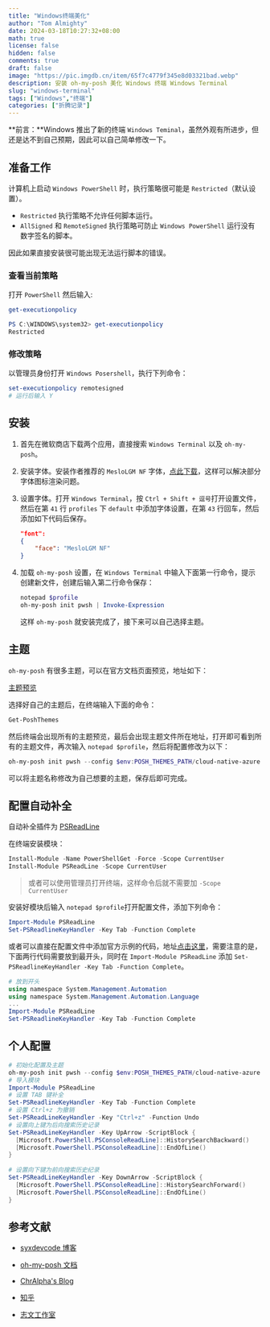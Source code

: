 ```yaml
---
title: "Windows终端美化"
author: "Tom Almighty"
date: 2024-03-18T10:27:32+08:00
math: true
license: false
hidden: false
comments: true
draft: false
image: "https://pic.imgdb.cn/item/65f7c4779f345e8d03321bad.webp"
description: 安装 oh-my-posh 美化 Windows 终端 Windows Terminal
slug: "windows-terminal"
tags: ["Windows","终端"]
categories: ["折腾记录"]
---
```


**前言：**Windows 推出了新的终端 `Windows Teminal`，虽然外观有所进步，但还是达不到自己预期，因此可以自己简单修改一下。

## 准备工作

计算机上启动 `Windows PowerShell` 时，执行策略很可能是 `Restricted`（默认设置）。

- `Restricted` 执行策略不允许任何脚本运行。 
- `AllSigned` 和 `RemoteSigned` 执行策略可防止 `Windows PowerShell` 运行没有数字签名的脚本。

因此如果直接安装很可能出现无法运行脚本的错误。

### 查看当前策略

打开 `PowerShell` 然后输入:

```powershell
get-executionpolicy

PS C:\WINDOWS\system32> get-executionpolicy
Restricted
```

### 修改策略

以管理员身份打开 `Windows Posershell`，执行下列命令：

```powershell
set-executionpolicy remotesigned
# 运行后输入 Y
```



## 安装

1. 首先在微软商店下载两个应用，直接搜索 `Windows Terminal` 以及 `oh-my-posh`。

2. 安装字体。安装作者推荐的 `MesloLGM NF` 字体，[点此下载](https://github.com/ryanoasis/nerd-fonts/releases/download/v2.1.0/Meslo.zip)，这样可以解决部分字体图标渲染问题。

3. 设置字体。打开 `Windows Terminal`，按 `Ctrl + Shift + 逗号`打开设置文件，然后在第 `41` 行 `profiles` 下 `default` 中添加字体设置，在第 `43` 行回车，然后添加如下代码后保存。
   ```json
   "font":
   {
       "face": "MesloLGM NF"
   }
   ```

4. 加载 `oh-my-posh` 设置，在 `Windows Terminal` 中输入下面第一行命令，提示创建新文件，创建后输入第二行命令保存：
   ```powershell
   notepad $profile
   oh-my-posh init pwsh | Invoke-Expression
   ```

   这样 `oh-my-posh` 就安装完成了，接下来可以自己选择主题。

## 主题

`oh-my-posh` 有很多主题，可以在官方文档页面预览，地址如下：

[主题预览](https://ohmyposh.dev/docs/themes)

选择好自己的主题后，在终端输入下面的命令：

```powershell
Get-PoshThemes
```

然后终端会出现所有的主题预览，最后会出现主题文件所在地址，打开即可看到所有的主题文件，再次输入 `notepad $profile`，然后将配置修改为以下：

```powershell
oh-my-posh init pwsh --config $env:POSH_THEMES_PATH/cloud-native-azure.omp.json | Invoke-Expression
```

可以将主题名称修改为自己想要的主题，保存后即可完成。

## 配置自动补全

自动补全插件为 [PSReadLine](https://github.com/PowerShell/PSReadLine)

在终端安装模块：

```powershell
Install-Module -Name PowerShellGet -Force -Scope CurrentUser
Install-Module PSReadLine -Scope CurrentUser
```

> 或者可以使用管理员打开终端，这样命令后就不需要加 `-Scope CurrentUser`

安装好模块后输入 `notepad $profile`打开配置文件，添加下列命令：

```powershell
Import-Module PSReadLine
Set-PSReadlineKeyHandler -Key Tab -Function Complete
```

或者可以直接在配置文件中添加官方示例的代码，地址[点击这里](https://raw.githubusercontent.com/PowerShell/PSReadLine/master/PSReadLine/SamplePSReadLineProfile.ps1)，需要注意的是，下面两行代码需要放到最开头，同时在 `Import-Module PSReadLine` 添加 `Set-PSReadlineKeyHandler -Key Tab -Function Complete`。

```powershell
# 放到开头
using namespace System.Management.Automation
using namespace System.Management.Automation.Language
...
Import-Module PSReadLine
Set-PSReadlineKeyHandler -Key Tab -Function Complete

```

## 个人配置

```powershell
# 初始化配置及主题
oh-my-posh init pwsh --config $env:POSH_THEMES_PATH/cloud-native-azure.omp.json | Invoke-Expression
# 导入模块
Import-Module PSReadLine
# 设置 TAB 键补全
Set-PSReadlineKeyHandler -Key Tab -Function Complete
# 设置 Ctrl+z 为撤销
Set-PSReadLineKeyHandler -Key "Ctrl+z" -Function Undo
# 设置向上键为后向搜索历史记录
Set-PSReadLineKeyHandler -Key UpArrow -ScriptBlock {
  [Microsoft.PowerShell.PSConsoleReadLine]::HistorySearchBackward()
  [Microsoft.PowerShell.PSConsoleReadLine]::EndOfLine()
}
 
# 设置向下键为前向搜索历史纪录
Set-PSReadLineKeyHandler -Key DownArrow -ScriptBlock {
  [Microsoft.PowerShell.PSConsoleReadLine]::HistorySearchForward()
  [Microsoft.PowerShell.PSConsoleReadLine]::EndOfLine()
}
```



## 参考文献

- [syxdevcode 博客](https://syxdevcode.github.io/2021/09/04/PowerShell%EF%BC%9A%E5%9B%A0%E4%B8%BA%E5%9C%A8%E6%AD%A4%E7%B3%BB%E7%BB%9F%E4%B8%8A%E7%A6%81%E6%AD%A2%E8%BF%90%E8%A1%8C%E8%84%9A%E6%9C%AC%EF%BC%8C%E8%A7%A3%E5%86%B3%E6%96%B9%E6%B3%95/)

- [oh-my-posh 文档](https://ohmyposh.dev/docs/themes)

- [ChrAlpha's Blog](https://blog.ichr.me/post/windows-terminal-configuration/#%E6%9B%B4%E8%BF%9B%E4%B8%80%E6%AD%A5%E2%80%94%E2%80%94Oh-My-Posh)

- [知乎](https://zhuanlan.zhihu.com/p/354603010)
- [志文工作室](https://lzw.me/a/windows-terminal-update-oh-my-posh.html/comment-page-1)